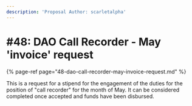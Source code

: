 ```yaml
---
description: 'Proposal Author: scarletalpha'
---
```


# \#48: DAO Call Recorder - May 'invoice' request

{% page-ref page="48-dao-call-recorder-may-invoice-request.md" %}



This is a request for a stipend for the engagement of the duties for the position of "call recorder" for the month of May. It can be considered completed once accepted and funds have been disbursed.



